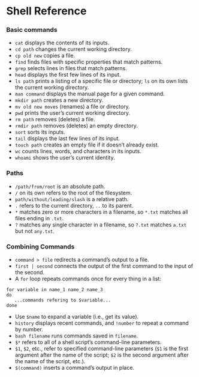 # Shell Reference

### Basic commands  

- `cat` displays the contents of its inputs.
- `cd path` changes the current working directory.
- `cp old new` copies a file.
- `find` finds files with specific properties that match patterns.
- `grep` selects lines in files that match patterns.
- `head` displays the first few lines of its input.
- `ls path` prints a listing of a specific file or directory; `ls` on its own lists the current working directory.
- `man command` displays the manual page for a given command.
- `mkdir path` creates a new directory.
- `mv old new moves` (renames) a file or directory.
- `pwd` prints the user’s current working directory.
- `rm path` removes (deletes) a file.
- `rmdir path` removes (deletes) an empty directory.
- `sort` sorts its inputs.
- `tail` displays the last few lines of its input.
- `touch path` creates an empty file if it doesn’t already exist.
- `wc` counts lines, words, and characters in its inputs.
- `whoami` shows the user’s current identity.

### Paths

- `/path/from/root` is an absolute path.
- `/` on its own refers to the root of the filesystem.
- `path/without/leading/slash` is a relative path.
- `.` refers to the current directory, `..` to its parent.
- `*` matches zero or more characters in a filename, so `*.txt` matches all files ending in `.txt`.
- `?` matches any single character in a filename, so `?.txt` matches `a.txt` but not `any.txt`.

### Combining Commands

- `command > file` redirects a command’s output to a file.
- `first | second` connects the output of the first command to the input of the second.
- A `for` loop repeats commands once for every thing in a list:

```
for variable in name_1 name_2 name_3
do
   ...commands refering to $variable...
done
```

- Use `$name` to expand a variable (i.e., get its value).
- `history` displays recent commands, and `!number` to repeat a command by number.
- `bash filename` runs commands saved in `filename`.
- `$*` refers to all of a shell script’s command-line parameters.
- `$1`, `$2`, etc., refer to specified command-line parameters (`$1` is the first argument after the name of the script; `$2` is the second argument after the name of the script, etc.).
- `$(command)` inserts a command’s output in place.

